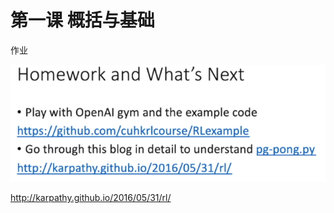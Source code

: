 

# 第一课 概括与基础

作业

![1597934762866](zhoubolei-rl-class.assets/1597934762866.png)

http://karpathy.github.io/2016/05/31/rl/